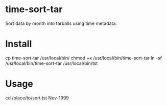# time-sort-tar
Sort data by month into tarballs using time metadata.

# Install
cp time-sort-tar /usr/local/bin/
chmod +x /usr/local/bin/time-sort-tar
ln -sf /usr/local/bin/time-sort-tar /usr/local/bin/tst

# Usage

cd /place/to/sort
tst Nov-1999
